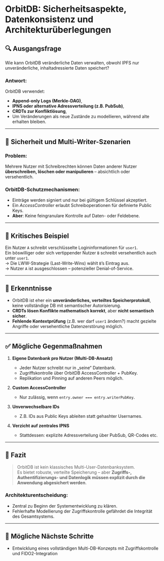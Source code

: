 # OrbitDB: Sicherheitsaspekte, Datenkonsistenz und Architekturüberlegungen

## 🔍 Ausgangsfrage

Wie kann OrbitDB veränderliche Daten verwalten, obwohl IPFS nur unveränderliche, inhaltadressierte Daten speichert?

### Antwort:
OrbitDB verwendet:
- **Append-only Logs (Merkle-DAG)**,
- **IPNS oder alternative Adressverteilung (z.B. PubSub)**,
- **CRDTs zur Konfliktlösung**,
- Um Veränderungen als neue Zustände zu modellieren, während alte erhalten bleiben.

---

## 🔐 Sicherheit und Multi-Writer-Szenarien

### Problem:
Mehrere Nutzer mit Schreibrechten können Daten anderer Nutzer **überschreiben, löschen oder manipulieren** – absichtlich oder versehentlich.

### OrbitDB-Schutzmechanismen:
- Einträge werden signiert und nur bei gültigem Schlüssel akzeptiert.
- Ein *AccessController* erlaubt Schreiboperationen für definierte Public Keys.
- **Aber**: Keine feingranulare Kontrolle auf Daten- oder Feldebene.

---

## 🧨 Kritisches Beispiel

Ein Nutzer `A` schreibt verschlüsselte Logininformationen für `user1`.  
Ein böswilliger oder sich vertippender Nutzer `B` schreibt versehentlich auch unter `user1`.  
→ Die LWW-Strategie (Last-Write-Wins) wählt `B`’s Eintrag aus.  
→ Nutzer `A` ist ausgeschlossen – potenzieller Denial-of-Service.

---

## 🧠 Erkenntnisse

- OrbitDB ist eher ein **unveränderliches, verteiltes Speicherprotokoll**, keine vollständige DB mit semantischer Autorisierung.
- **CRDTs lösen Konflikte mathematisch korrekt**, aber **nicht semantisch sicher**.
- **Fehlende Kontextprüfung** (z.B. wer darf `user1` ändern?) macht gezielte Angriffe oder versehentliche Datenzerstörung möglich.

---

## ✅ Mögliche Gegenmaßnahmen

1. **Eigene Datenbank pro Nutzer (Multi-DB-Ansatz)**
   - Jeder Nutzer schreibt nur in „seine“ Datenbank.
   - Zugriffskontrolle über OrbitDB AccessController + PubKey.
   - Replikation und Pinning auf anderen Peers möglich.

2. **Custom AccessController**
   - Nur zulässig, wenn `entry.owner === entry.writerPubKey`.

3. **Unverwechselbare IDs**
   - Z.B. IDs aus Public Keys ableiten statt gehashter Usernames.

4. **Verzicht auf zentrales IPNS**
   - Stattdessen: explizite Adressverteilung über PubSub, QR-Codes etc.

---

## 🧭 Fazit

> OrbitDB ist kein klassisches Multi-User-Datenbanksystem.  
> Es bietet robuste, verteilte Speicherung – aber **Zugriffs-, Authentifizierungs- und Datenlogik müssen explizit durch die Anwendung abgesichert werden**.

### Architekturentscheidung:
- Zentral zu Beginn der Systementwicklung zu klären.
- Fehlerhafte Modellierung der Zugriffskontrolle gefährdet die Integrität des Gesamtsystems.

---

## 📄 Mögliche Nächste Schritte 

- Entwicklung eines vollständigen Multi-DB-Konzepts mit Zugriffskontrolle und FIDO2-Integration 